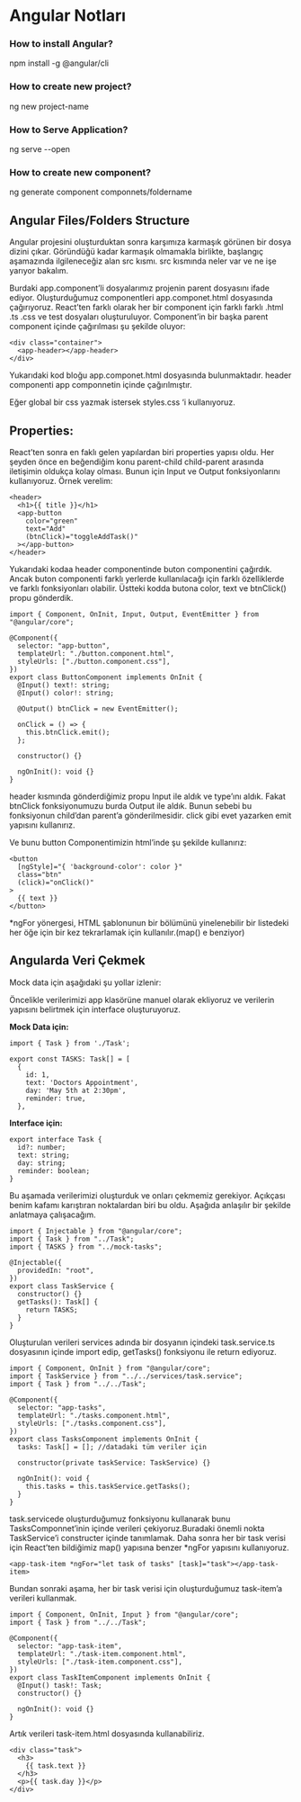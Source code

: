 # Angular Notları

### How to install Angular?

npm install -g @angular/cli

### How to create new project?

ng new project-name

### How to Serve Application?

ng serve --open

### How to create new component?

ng generate component componnets/foldername

## Angular Files/Folders Structure

Angular projesini oluşturduktan sonra karşımıza karmaşık görünen bir dosya dizini çıkar. Göründüğü kadar karmaşık olmamakla birlikte, başlangıç aşamazında ilgileneceğiz alan src kısmı. src kısmında neler var ve ne işe yarıyor bakalım.

Burdaki app.component’li dosyalarımız projenin parent dosyasını ifade ediyor. Oluşturduğumuz componentleri app.componet.html dosyasında çağırıyoruz. React’ten farklı olarak her bir component için farklı farklı .html .ts .css ve test dosyaları oluşturuluyor. Component’in bir başka parent component içinde çağırılması şu şekilde oluyor:

```tsx
<div class="container">
  <app-header></app-header>
</div>
```

Yukarıdaki kod bloğu app.componet.html dosyasında bulunmaktadır. header componenti app componnetin içinde çağırılmıştır.

Eğer global bir css yazmak istersek styles.css ‘i kullanıyoruz.

## Properties:

React’ten sonra en faklı gelen yapılardan biri properties yapısı oldu. Her şeyden önce en beğendiğim konu parent-child child-parent arasında iletişimin oldukça kolay olması. Bunun için Input ve Output fonksiyonlarını kullanıyoruz. Örnek verelim:

```tsx
<header>
  <h1>{{ title }}</h1>
  <app-button
    color="green"
    text="Add"
    (btnClick)="toggleAddTask()"
  ></app-button>
</header>
```

Yukarıdaki kodaa header componentinde buton componentini çağırdık. Ancak buton componenti farklı yerlerde kullanılacağı için farklı özelliklerde ve farklı fonksiyonları olabilir. Üstteki kodda butona color, text ve btnClick() propu gönderdik.

```tsx
import { Component, OnInit, Input, Output, EventEmitter } from "@angular/core";

@Component({
  selector: "app-button",
  templateUrl: "./button.component.html",
  styleUrls: ["./button.component.css"],
})
export class ButtonComponent implements OnInit {
  @Input() text!: string;
  @Input() color!: string;

  @Output() btnClick = new EventEmitter();

  onClick = () => {
    this.btnClick.emit();
  };

  constructor() {}

  ngOnInit(): void {}
}
```

header kısmında gönderdiğimiz propu Input ile aldık ve type’ını aldık. Fakat btnClick fonksiyonumuzu burda Output ile aldık. Bunun sebebi bu fonksiyonun child’dan parent’a gönderilmesidir. click gibi evet yazarken emit yapısını kullanırız.

Ve bunu button Componentimizin html’inde şu şekilde kullanırız:

```tsx
<button
  [ngStyle]="{ 'background-color': color }"
  class="btn"
  (click)="onClick()"
>
  {{ text }}
</button>
```

\*ngFor yönergesi, HTML şablonunun bir bölümünü yinelenebilir bir listedeki her öğe için bir kez tekrarlamak için kullanılır.(map() e benziyor)

## Angularda Veri Çekmek

Mock data için aşağıdaki şu yollar izlenir:

Öncelikle verilerimizi app klasörüne manuel olarak ekliyoruz ve verilerin yapısını belirtmek için interface oluşturuyoruz.

**Mock Data için:**

```tsx
import { Task } from './Task';

export const TASKS: Task[] = [
  {
    id: 1,
    text: 'Doctors Appointment',
    day: 'May 5th at 2:30pm',
    reminder: true,
  },
```

**Interface için:**

```tsx
export interface Task {
  id?: number;
  text: string;
  day: string;
  reminder: boolean;
}
```

Bu aşamada verilerimizi oluşturduk ve onları çekmemiz gerekiyor. Açıkçası benim kafamı karıştıran noktalardan biri bu oldu. Aşağıda anlaşılır bir şekilde anlatmaya çalışacağım.

```tsx
import { Injectable } from "@angular/core";
import { Task } from "../Task";
import { TASKS } from "../mock-tasks";

@Injectable({
  providedIn: "root",
})
export class TaskService {
  constructor() {}
  getTasks(): Task[] {
    return TASKS;
  }
}
```

Oluşturulan verileri services adında bir dosyanın içindeki task.service.ts dosyasının içinde import edip, getTasks() fonksiyonu ile return ediyoruz.

```tsx
import { Component, OnInit } from "@angular/core";
import { TaskService } from "../../services/task.service";
import { Task } from "../../Task";

@Component({
  selector: "app-tasks",
  templateUrl: "./tasks.component.html",
  styleUrls: ["./tasks.component.css"],
})
export class TasksComponent implements OnInit {
  tasks: Task[] = []; //datadaki tüm veriler için

  constructor(private taskService: TaskService) {}

  ngOnInit(): void {
    this.tasks = this.taskService.getTasks();
  }
}
```

task.servicede oluşturduğumuz fonksiyonu kullanarak bunu TasksComponnet’inin içinde verileri çekiyoruz.Buradaki önemli nokta TaskService’i constructer içinde tanımlamak. Daha sonra her bir task verisi için React’ten bildiğimiz map() yapısına benzer \*ngFor yapısını kullanıyoruz.

```tsx
<app-task-item *ngFor="let task of tasks" [task]="task"></app-task-item>
```

Bundan sonraki aşama, her bir task verisi için oluşturduğumuz task-item’a verileri kullanmak.

```tsx
import { Component, OnInit, Input } from "@angular/core";
import { Task } from "../../Task";

@Component({
  selector: "app-task-item",
  templateUrl: "./task-item.component.html",
  styleUrls: ["./task-item.component.css"],
})
export class TaskItemComponent implements OnInit {
  @Input() task!: Task;
  constructor() {}

  ngOnInit(): void {}
}
```

Artık verileri task-item.html dosyasında kullanabiliriz.

```tsx
<div class="task">
  <h3>
    {{ task.text }}
  </h3>
  <p>{{ task.day }}</p>
</div>
```
